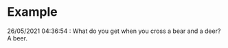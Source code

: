 # Example

<!-- replace-with-date starts -->
26/05/2021 04:36:54 : What do you get when you cross a bear and a deer? A beer.
<!-- replace-with-date ends -->
